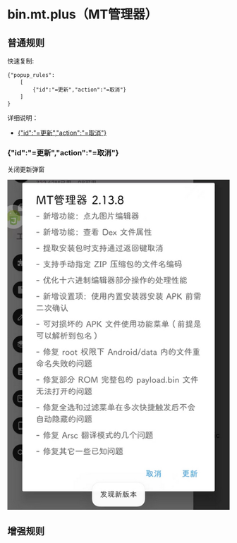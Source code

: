 # bin.mt.plus（MT管理器）

## 普通规则

快速复制:
```
{"popup_rules":
    [
        {"id":"=更新","action":"=取消"}
    ]
}
```
详细说明：
- [{"id":"=更新","action":"=取消"}](#id更新action取消)

### {"id":"=更新","action":"=取消"}
关闭更新弹窗

![](./assets/更新弹窗.jpg)


## 增强规则
